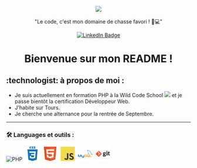 <div id="header" align="center">
  <img src="https://i.giphy.com/media/v1.Y2lkPTc5MGI3NjExbDhqZW42dXVpZTlwcGE0ODVkMm1xaG44eGdsZnBpcnExeWxsNGJoNCZlcD12MV9pbnRlcm5hbF9naWZfYnlfaWQmY3Q9Zw/9rtpurjbqiqZXbBBet/giphy.gif" width="300"/>
  <p>"Le code, c'est mon domaine de chasse favori ! 🐾💻"<p>
</div>
<div id="linklinkedid"   align="center">
  <a href="https://www.linkedin.com/in/gabriel-bourdier-b4482b2b8/">
    <img src="https://img.shields.io/badge/LinkedIn-blue?style=for-the-badge&logo=linkedin&logoColor=white" alt="LinkedIn Badge"/>
  <a>
</div>
<h1 align="center">Bienvenue sur mon README !</h1>
<h2> :technologist: à propos de moi : </h2>
<ul>
  <li>Je suis actuellement en formation PHP à la Wild Code School <img src="https://images.teamtailor-cdn.com/images/s3/teamtailor-production/logotype-v3/image_uploads/19645bb8-a401-4c77-99ba-442074a96861/original.png" width="50"> et je passe bientôt la certification Développeur Web. <br></li>
  <li>J'habite sur Tours. <br></li>
  <li>Je cherche une alternance pour la rentrée de Septembre.</li>
</ul>

---

### :hammer_and_wrench: Languages et outils :

<div>
  <img src="https://upload.wikimedia.org/wikipedia/commons/2/27/PHP-logo.svg" title="PHP" alt="PHP" width="40" height="40"/>&nbsp;
  <img src="https://github.com/devicons/devicon/blob/master/icons/css3/css3-plain-wordmark.svg"  title="CSS3" alt="CSS" width="40" height="40"/>&nbsp;
  <img src="https://github.com/devicons/devicon/blob/master/icons/html5/html5-original.svg" title="HTML5" alt="HTML" width="40" height="40"/>&nbsp;
  <img src="https://github.com/devicons/devicon/blob/master/icons/javascript/javascript-original.svg" title="JavaScript" alt="JavaScript" width="40" height="40"/>&nbsp;
  <img src="https://github.com/devicons/devicon/blob/master/icons/mysql/mysql-original-wordmark.svg" title="MySQL"  alt="MySQL" width="40" height="40"/>&nbsp;
  <img src="https://github.com/devicons/devicon/blob/master/icons/git/git-original-wordmark.svg" title="Git" **alt="Git" width="40" height="40"/>
</div>

